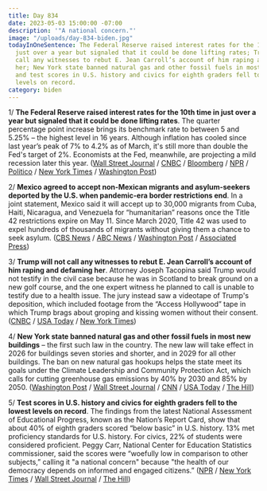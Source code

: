 ```yaml
---
title: Day 834
date: 2023-05-03 15:00:00 -07:00
description: '"A national concern."'
image: "/uploads/day-834-biden.jpg"
todayInOneSentence: The Federal Reserve raised interest rates for the 10th time in
  just over a year but signaled that it could be done lifting rates; Trump will not
  call any witnesses to rebut E. Jean Carroll’s account of him raping and defaming
  her; New York state banned natural gas and other fossil fuels in most new buildings;
  and test scores in U.S. history and civics for eighth graders fell to the lowest
  levels on record.
category: biden
---
```


1/ **The Federal Reserve raised interest rates for the 10th time in just over a year but signaled that it could be done lifting rates**. The quarter percentage point increase brings its benchmark rate to between 5 and 5.25% – the highest level in 16 years. Although inflation has cooled since last year’s peak of 7% to 4.2% as of March, it's still more than double the Fed's target of 2%. Economists at the Fed, meanwhile, are projecting a mild recession later this year. ([Wall Street Journal](https://www.wsj.com/articles/federal-reserve-raises-rates-signals-potential-pause-eb264784?mod=hp_lead_pos1) / [CNBC](https://www.cnbc.com/2023/05/03/fed-rate-decision-may-2023-.html) / [Bloomberg](https://www.bloomberg.com/news/articles/2023-05-03/fed-raises-rates-by-a-quarter-point-and-hints-at-possible-pause?srnd=premium&sref=MIBMEEoj) / [NPR](https://www.npr.org/2023/05/03/1173371788/the-fed-raises-interest-rates-again-in-what-could-be-its-final-attack-on-inflati) / [Politico](https://www.politico.com/news/2023/05/03/fed-powell-rates-inflation-00095092) / [New York Times](https://www.nytimes.com/live/2023/05/03/business/fed-interest-rates) / [Washington Post](https://www.washingtonpost.com/business/2023/05/03/fed-rate-hike-powell-banks/))

2/ **Mexico agreed to accept non-Mexican migrants and asylum-seekers deported by the U.S. when pandemic-era border restrictions end**. In a joint statement, Mexico said it will accept up to 30,000 migrants from Cuba, Haiti, Nicaragua, and Venezuela for “humanitarian” reasons once the Title 42 restrictions expire on May 11. Since March 2020, Title 42 was used to expel hundreds of thousands of migrants without giving them a chance to seek asylum. ([CBS News](https://www.cbsnews.com/news/mexico-agrees-accept-non-mexican-migrants-deported-by-us/) / [ABC News](https://abcnews.go.com/International/us-mexico-reach-migration-deal-title-42-deadline/story?id=99036414) / [Washington Post](https://www.washingtonpost.com/nation/2023/05/02/border-deportations-mexico-united-states/) / [Associated Press](https://apnews.com/article/border-immigration-biden-mexico-a0b8f4730521d90fd5ea305e2f2cbc5e))

3/ **Trump will not call any witnesses to rebut E. Jean Carroll’s account of him raping and defaming her**. Attorney Joseph Tacopina said Trump would not testify in the civil case because he was in Scotland to break ground on a new golf course, and the one expert witness he planned to call is unable to testify due to a health issue. The jury instead saw a videotape of Trump's deposition, which included footage from the “Access Hollywood” tape in which Trump brags about groping and kissing women without their consent. ([CNBC](https://www.cnbc.com/2023/05/03/trump-no-witnesses-e-jean-carroll-rape-trial.html) / [USA Today](https://www.usatoday.com/story/news/politics/2023/05/03/donald-trump-e-jean-carroll-case/70180084007/) / [New York Times](https://www.nytimes.com/2023/05/03/nyregion/e-jean-carroll-trump-rape-trial.html))

4/ **New York state banned natural gas and other fossil fuels in most new buildings** – the first such law in the country. The new law will take effect in 2026 for buildings seven stories and shorter, and in 2029 for all other buildings. The ban on new natural gas hookups helps the state meet its goals under the Climate Leadership and Community Protection Act, which calls for cutting greenhouse gas emissions by 40% by 2030 and 85% by 2050. ([Washington Post](https://www.washingtonpost.com/climate-environment/2023/05/03/newyork-gas-ban-climate-change/) / [Wall Street Journal](https://www.wsj.com/articles/new-york-passes-first-in-nation-ban-on-gas-stoves-in-new-homes-apartments-cf12f642) / [CNN](https://www.cnn.com/2023/05/03/us/new-york-natural-gas-ban-climate/index.html) / [USA Today](https://www.usatoday.com/story/news/nation/2023/05/03/ny-gas-stove-ban/70179711007/) / [The Hill](https://thehill.com/policy/energy-environment/3985702-new-york-passes-ban-on-gas-stoves-for-new-residential-buildings/))

5/ **Test scores in U.S. history and civics for eighth graders fell to the lowest levels on record**. The findings from the latest National Assessment of Educational Progress, known as the Nation’s Report Card, show that about 40% of eighth graders scored “below basic” in U.S. history. 13% met proficiency standards for U.S. history. For civics, 22% of students were considered proficient. Peggy Carr, National Center for Education Statistics commissioner, said the scores were “woefully low in comparison to other subjects,” calling it "a national concern" because "the health of our democracy depends on informed and engaged citizens.” ([NPR](https://www.npr.org/2023/05/03/1173432887/history-and-civics-scores-drop-for-u-s-eighth-graders-on-national-test) / [New York Times](https://www.nytimes.com/2023/05/03/us/us-history-test-scores.html) / [Wall Street Journal](https://www.wsj.com/articles/american-eighth-graders-dont-know-much-about-history-test-scores-show-56ef367c?mod=djemalertNEWS) / [The Hill](https://thehill.com/homenews/education/3985503-dip-in-history-civics-scores-recorded-among-eighth-graders-echoing-losses-in-reading-math/))

